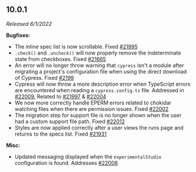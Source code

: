 ## 10.0.1

_Released 6/1/2022_

**Bugfixes:**

- The inline spec list is now scrollable. Fixed
  [#21995](https://github.com/cypress-io/cypress/issues/21995)
- `.check()` and `.uncheck()` will now properly remove the indeterminate state
  from checkboxes. Fixed
  [#21665](https://github.com/cypress-io/cypress/pull/21665)
- An error will no longer throw warning that `cypress` isn't a module after
  migrating a project's configuration file when using the direct download of
  Cypress. Fixed [#2199](https://github.com/cypress-io/cypress/issues/21999)
- Cypress will now throw a more description error when TypeScript errors are
  encountered when reading a `cypress.config.ts` file. Addressed in
  [#22009](https://github.com/cypress-io/cypress/pull/22009), Related to
  [#21997](https://github.com/cypress-io/cypress/issues/21997) &
  [#22004](https://github.com/cypress-io/cypress/issues/22004)
- We now more correctly handle EPERM errors related to chokidar watching files
  when there are permission issues. Fixed
  [#22002](https://github.com/cypress-io/cypress/issues/22002)
- The migration step for support file is no longer shown when the user had a
  custom support file path. Fixed
  [#22012](https://github.com/cypress-io/cypress/issues/22012)
- Styles are now applied correctly after a user views the runs page and returns
  to the specs list. Fixed
  [#21931](https://github.com/cypress-io/cypress/issues/21931)

**Misc:**

- Updated messaging displayed when the `experimentalStudio` configuration is
  found. Addresses [#22008](https://github.com/cypress-io/cypress/issues/22008)
